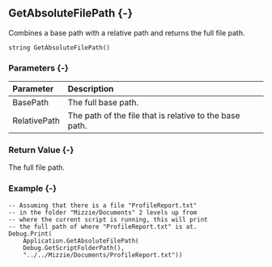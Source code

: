 ## GetAbsoluteFilePath {-}

Combines a base path with a relative path and returns the full file path.

```{sql}
string GetAbsoluteFilePath()
```

### Parameters {-}

Parameter | Description
| :-- | :-- |
BasePath | The full base path.
RelativePath | The path of the file that is relative to the base path.

### Return Value {-}

The full file path.

### Example {-}

```{sql}
-- Assuming that there is a file "ProfileReport.txt"
-- in the folder "Mizzie/Documents" 2 levels up from
-- where the current script is running, this will print
-- the full path of where "ProfileReport.txt" is at.
Debug.Print(
    Application.GetAbsoluteFilePath(
    Debug.GetScriptFolderPath(),
    "../../Mizzie/Documents/ProfileReport.txt"))
```